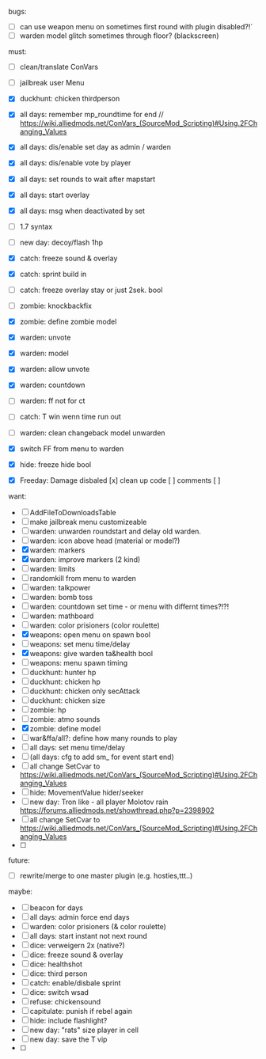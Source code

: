 bugs:

- [ ] can use weapon menu on sometimes first round with plugin disabled?!´
- [ ] warden model glitch sometimes through floor? (blackscreen)

must:

- [ ] clean/translate ConVars 
- [ ] jailbreak user Menu
- [x] duckhunt: chicken thirdperson
- [x] all days: remember mp_roundtime for end // https://wiki.alliedmods.net/ConVars_(SourceMod_Scripting)#Using.2FChanging_Values
- [x] all days: dis/enable set day as admin / warden
- [x] all days: dis/enable vote by player
- [x] all days: set rounds to wait after mapstart
- [x] all days: start overlay
- [x] all days: msg when deactivated by set
- [ ] 1.7 syntax
- [ ] new day: decoy/flash 1hp
- [x] catch: freeze sound & overlay
- [x] catch: sprint build in
- [ ] catch: freeze overlay stay or just 2sek. bool
- [ ] zombie: knockbackfix
- [x] zombie: define zombie model
- [x] warden: unvote
- [x] warden: model
- [x] warden: allow unvote
- [x] warden: countdown
- [ ] warden: ff not for ct
- [ ] catch: T win wenn time run out
- [ ] warden: clean changeback model unwarden
- [x] switch FF from menu to warden
- [x] hide: freeze hide bool
- [x] Freeday: Damage disbaled 
  [x] clean up code 
  [ ] comments
  [ ] 


want:
- [ ] AddFileToDownloadsTable
- [ ] make jailbreak menu customizeable
- [ ] warden: unwarden roundstart and delay old warden.
- [ ] warden: icon above head (material or model?)
- [x] warden: markers
- [x] warden: improve markers (2 kind)
- [ ] warden: limits
- [ ] randomkill from menu to warden
- [ ] warden: talkpower
- [ ] warden: bomb toss
- [ ] warden: countdown set time - or menu with differnt times?!?!
- [ ] warden: mathboard
- [ ] warden: color prisioners (color roulette)
- [x] weapons: open menu on spawn bool
- [ ] weapons: set menu time/delay
- [x] weapons: give warden ta&health bool
- [ ] weapons: menu spawn timing
- [ ] duckhunt: hunter hp
- [ ] duckhunt: chicken hp
- [ ] duckhunt: chicken only secAttack
- [ ] duckhunt: chicken size
- [ ] zombie: hp
- [ ] zombie: atmo sounds
- [x] zombie: define model
- [ ] war&ffa/all?: define how many rounds to play
- [ ] all days: set menu time/delay
- [ ] (all days: cfg to add sm_ for event start end)
- [ ] all change SetCvar to https://wiki.alliedmods.net/ConVars_(SourceMod_Scripting)#Using.2FChanging_Values
- [ ] hide: MovementValue hider/seeker
- [ ] new day: Tron like - all player Molotov rain https://forums.alliedmods.net/showthread.php?p=2398902
- [ ] all change SetCvar to https://wiki.alliedmods.net/ConVars_(SourceMod_Scripting)#Using.2FChanging_Values
- [ ] 

future:
- [ ] rewrite/merge to one master plugin (e.g. hosties,ttt..)

maybe:
- [ ] beacon for days
- [ ] all days: admin force end days
- [ ] warden: color prisioners (& color roulette)
- [ ] all days: start instant not next round
- [ ] dice: verweigern 2x (native?)
- [ ] dice: freeze sound & overlay
- [ ] dice: healthshot
- [ ] dice: third person
- [ ] catch: enable/disbale sprint
- [ ] dice: switch wsad
- [ ] refuse: chickensound
- [ ] capitulate: punish if rebel again
- [ ] hide: include flashlight?
- [ ] new day: "rats" size player in cell
- [ ] new day: save the T vip
- [ ] 